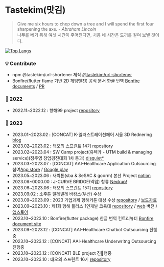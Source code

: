 # Tastekim(맛김)
> Give me six hours to chop down a tree and I will spend the first four sharpening the axe. - _Abraham Lincoln_
> <br>
> 나무를 베기 위해 여섯 시간이 주어진다면, 처음 네 시간은 도끼를 갈며 보낼 것이다.


[![Top Langs](https://github-readme-stats.vercel.app/api/top-langs/?username=tastekim&hide=javascript,html,ruby,objective-c,python,swift,procfile,dockerfile,shell,css&langs_count=10&layout=compact)]()

### 💡 Contribute
* npm @tastekim/url-shortener 제작 [@tastekim/url-shortener](https://www.npmjs.com/package/@tastekim/url-shortener)
* Bonfire(flutter flame 기반 2D 게임엔진) 공식 문서 한글 번역 [Bonfire documents](https://github.com/bonfire-engine/bonfire-engine.github.io) / [PR](https://github.com/bonfire-engine/bonfire-engine.github.io/pull/11)

### 👣 2022
- 2022.11~2022.12 : 항해99 project [repository](https://github.com/tastekim/WeAllLie-BE)

### 👣 2023
- 2023.01~2023.02 : [CONCAT] K-일러스트레이션페어 서울 3D Rednering [blog](https://tastekim.notion.site/WIL-Photogrammetry-2023-K-bca68e97baae4976881e93677f80af98)
- 2023.02~2023.02 : 태오의 스프린트 14기 [repository](https://github.com/TEAM-DREAMCATCHER)
- 2023.02~2023.04 : SW Camp project(유렉카 - UTM build & managing service)(정주영 창업경진대회 1차 통과) [disquiet*](https://disquiet.io/product/%EC%9C%A0%EB%A0%89%EC%B9%B4-1679901595623)
- 2023.03~2023.07 : [CONCAT] AAI-Healthcare Application Outsourcing 참여[App store](https://apps.apple.com/kr/app/%EC%95%94%ED%96%89%EC%96%B4%EC%82%AC-%EB%82%98%EC%9D%98-%EA%B1%B4%EA%B0%95-%EC%9C%A0%ED%98%95%EC%9D%80/id6450022222) / [Google play](https://play.google.com/store/apps/details?id=com.aaihc.amhaengeosa&hl=ko-KR&pli=1)
- 2023.05~2023.06 : 새싹톤(sba & SeSAC & goorm) 본선 Project [notion](https://www.notion.so/c3cc0ba7d2654207ae817eccb1fd81ec?pvs=4)
- 2023.06~0000.00 : J-CURVE BRIDGE(넥업) 합류 [Neckup!](https://neckup.fitness)
- 2023.06~2023.06 : 태오의 스프린트 15기 [repository](https://github.com/Naughty-ya)
- 2023.09.02 : 소주톤 얼레벌레 바캉스(부산) 수상
- 2023.09~2023.09 : 2023 기업과제 항해커톤 대상 수상 [repository](https://github.com/LMS-horangEDU) / [보도자료](https://www.aitimes.com/news/articleView.html?idxno=154150)
- 2023.09~2023.10 : 제1회 항해 플러스 1인개발 코육대 [repository](https://github.com/Hanghae-Athletic-TETRIS) / [web](https://hanghae-bae7d.web.app/) 버전 / [앱스토어](https://apps.apple.com/kr/app/%EB%84%88%EB%8F%84%EB%82%98%EB%8F%84-%ED%85%8C%ED%8A%B8%EB%A6%AC%EC%8A%A4/id6468504024)
- 2023.10~2023.10 : Bonfire(flutter package) 한글 번역 컨트리뷰터 [Bonfire document site](https://github.com/bonfire-engine/bonfire-engine.github.io)
- 2023.09~2023.12 : [CONCAT] AAI-Healthcare Chatbot Outsourcing 진행중
- 2023.10~2023.12 : [CONCAT] AAI-Healthcare Underwritng Outsourcing 진행중
- 2023.10~2023.12 : [CONCAT] BLE project 진행중
- 2023.10~2023.10 : 태오의 스프린트 16기 [repository](https://github.com/taeo-sprint16/backend.git)
